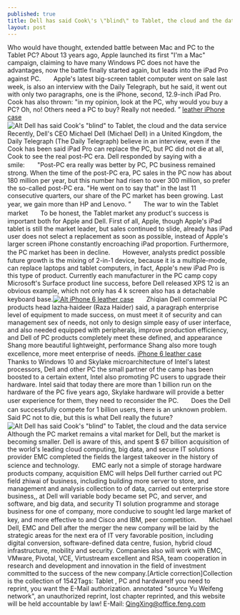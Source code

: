 ```yaml
---
published: true
title: Dell has said Cook\'s \"blind\" to Tablet, the cloud and the data service
layout: post
---
```

Who would have thought, extended battle between Mac and PC to the Tablet PC? About 13 years ago, Apple launched its first \"I\'m a Mac\" campaign, claiming to have many Windows PC does not have the advantages, now the battle finally started again, but leads into the iPad Pro against PC.　　Apple\'s latest big-screen tablet computer went on sale last week, is also an interview with the Daily Telegraph, but he said, it went out with only two paragraphs, one is the iPhone, second, 12.9-inch iPad Pro. Cook has also thrown: \"in my opinion, look at the PC, why would you buy a PC? Oh, no! Others need a PC to buy? Really not needed. ” [leather iPhone case](http://www.ayosdito.ph/Leather+Case+for+Iphone+3G+n+3Gs-9115976-1.htm)![Alt Dell has said Cook\'s \"blind\" to Tablet, the cloud and the data service](https://c1.staticflickr.com/1/705/23275716143_7f16e1c7ed_b.jpg)　　Recently, Dell\'s CEO Michael Dell (Michael Dell) in a United Kingdom, the Daily Telegraph (The Daily Telegraph) believe in an interview, even if the Cook has been said iPad Pro can replace the PC, but PC did not die at all, Cook to see the real post-PC era. Dell responded by saying with a smile:　　\"Post-PC era really was better by PC, PC business remained strong. When the time of the post-PC era, PC sales in the PC now has about 180 million per year, but this number had risen to over 300 million, so prefer the so-called post-PC era. \"He went on to say that\" in the last 11 consecutive quarters, our share of the PC market has been growing. Last year, we gain more than HP and Lenovo. ”　　The war to win the Tablet market　　To be honest, the Tablet market any product\'s success is important both for Apple and Dell. First of all, Apple, though Apple\'s iPad tablet is still the market leader, but sales continued to slide, already has iPad user does not select a replacement as soon as possible, instead of Apple\'s larger screen iPhone constantly encroaching iPad proportion. Furthermore, the PC market has been in decline.　　However, analysts predict possible future growth is the mixing of 2-in-1 device, because it is a multiple-mode, can replace laptops and tablet computers, in fact, Apple\'s new iPad Pro is this type of product. Currently each manufacturer in the PC camp copy Microsoft\'s Surface product line success, before Dell released XPS 12 is an obvious example, which not only has 4 k screen also has a detachable keyboard base.[![Alt iPhone 6 leather case](http://www.purcase.com/image/cache/catalog/i6c/leather_case_i6016_1-600x600.jpg)](http://www.purcase.com/official-iphone-6-leather-case-blue-p67c59.html)　　Zhiqian Dell commercial PC products head lazha·haideer (Raza Haider) said, a paragraph enterprise level of equipment to made success, on must meet it of security and can management sex of needs, not only to design simple easy of user interface, and also needed equipped with peripherals, improve production efficiency, and Dell of PC products completely meet these defined, and appearance Shang more beautiful lightweight, performance Shang also more tough excellence, more meet enterprise of needs. [iPhone 6 leather case](http://www.purcase.com/official-iphone-6-leather-case-blue-p67c59.html)　　Thanks to Windows 10 and Skylake microarchitecture of Intel\'s latest processors, Dell and other PC the small partner of the camp has been boosted to a certain extent, Intel also promoting PC users to upgrade their hardware. Intel said that today there are more than 1 billion run on the hardware of the PC five years ago, Skylake hardware will provide a better user experience for them, they need to reconsider the PC.　　Does the Dell can successfully compete for 1 billion users, there is an unknown problem.　　Said PC not to die, but this is what Dell really the future?![Alt Dell has said Cook\'s \"blind\" to Tablet, the cloud and the data service](https://c2.staticflickr.com/6/5807/23275721923_60c396f15e_b.jpg)　　Although the PC market remains a vital market for Dell, but the market is becoming smaller. Dell is aware of this, and spent $ 67 billion acquisition of the world\'s leading cloud computing, big data, and secure IT solutions provider EMC completed the fields the largest takeover in the history of science and technology.　　EMC early not a simple of storage hardware products company, acquisition EMC will helps Dell further carried out PC field zhiwai of business, including building more server to store, and management and analysis collection to of data, carried out enterprise store business,, at Dell will variable body became set PC, and server, and software, and big data, and security TI solution programme and storage business for one of company, more conducive to sought led large market of key, and more effective to and Cisco and IBM, peer competition.　　Michael Dell, EMC and Dell after the merger the new company will be laid by the strategic areas for the next era of IT very favorable position, including digital conversion, software-defined data centre, fusion, hybrid cloud infrastructure, mobility and security. Companies also will work with EMC, VMware, Pivotal, VCE, Virtustream excellent and RSA, team cooperation in research and development and innovation in the field of investment committed to the success of the new company.[Article correction]Collection is the collection of 1542Tags: Tablet , PC and hardwareIf you need to reprint, you want the E-Mail authorization. annotated \"source Yu Weifeng network\", an unauthorized reprint, lost chapter reprinted, and this website will be held accountable by law! E-Mail: QingXing@office.feng.com